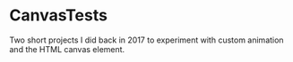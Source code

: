 # CanvasTests
Two short projects I did back in 2017 to experiment with custom animation and the HTML canvas element.
